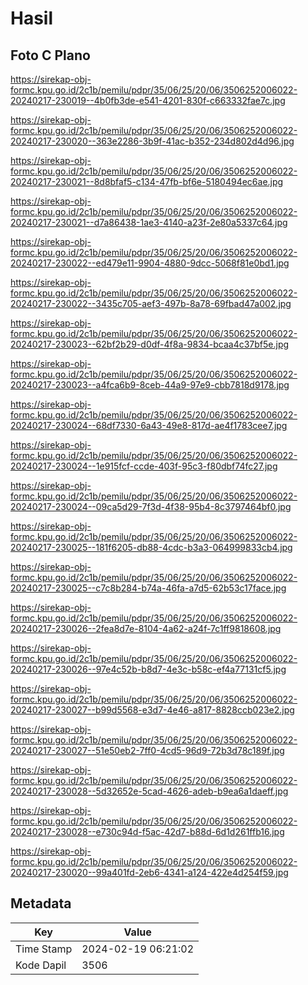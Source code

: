 # Hasil

## Foto C Plano

https://sirekap-obj-formc.kpu.go.id/2c1b/pemilu/pdpr/35/06/25/20/06/3506252006022-20240217-230019--4b0fb3de-e541-4201-830f-c663332fae7c.jpg

https://sirekap-obj-formc.kpu.go.id/2c1b/pemilu/pdpr/35/06/25/20/06/3506252006022-20240217-230020--363e2286-3b9f-41ac-b352-234d802d4d96.jpg

https://sirekap-obj-formc.kpu.go.id/2c1b/pemilu/pdpr/35/06/25/20/06/3506252006022-20240217-230021--8d8bfaf5-c134-47fb-bf6e-5180494ec6ae.jpg

https://sirekap-obj-formc.kpu.go.id/2c1b/pemilu/pdpr/35/06/25/20/06/3506252006022-20240217-230021--d7a86438-1ae3-4140-a23f-2e80a5337c64.jpg

https://sirekap-obj-formc.kpu.go.id/2c1b/pemilu/pdpr/35/06/25/20/06/3506252006022-20240217-230022--ed479e11-9904-4880-9dcc-5068f81e0bd1.jpg

https://sirekap-obj-formc.kpu.go.id/2c1b/pemilu/pdpr/35/06/25/20/06/3506252006022-20240217-230022--3435c705-aef3-497b-8a78-69fbad47a002.jpg

https://sirekap-obj-formc.kpu.go.id/2c1b/pemilu/pdpr/35/06/25/20/06/3506252006022-20240217-230023--62bf2b29-d0df-4f8a-9834-bcaa4c37bf5e.jpg

https://sirekap-obj-formc.kpu.go.id/2c1b/pemilu/pdpr/35/06/25/20/06/3506252006022-20240217-230023--a4fca6b9-8ceb-44a9-97e9-cbb7818d9178.jpg

https://sirekap-obj-formc.kpu.go.id/2c1b/pemilu/pdpr/35/06/25/20/06/3506252006022-20240217-230024--68df7330-6a43-49e8-817d-ae4f1783cee7.jpg

https://sirekap-obj-formc.kpu.go.id/2c1b/pemilu/pdpr/35/06/25/20/06/3506252006022-20240217-230024--1e915fcf-ccde-403f-95c3-f80dbf74fc27.jpg

https://sirekap-obj-formc.kpu.go.id/2c1b/pemilu/pdpr/35/06/25/20/06/3506252006022-20240217-230024--09ca5d29-7f3d-4f38-95b4-8c3797464bf0.jpg

https://sirekap-obj-formc.kpu.go.id/2c1b/pemilu/pdpr/35/06/25/20/06/3506252006022-20240217-230025--181f6205-db88-4cdc-b3a3-064999833cb4.jpg

https://sirekap-obj-formc.kpu.go.id/2c1b/pemilu/pdpr/35/06/25/20/06/3506252006022-20240217-230025--c7c8b284-b74a-46fa-a7d5-62b53c17face.jpg

https://sirekap-obj-formc.kpu.go.id/2c1b/pemilu/pdpr/35/06/25/20/06/3506252006022-20240217-230026--2fea8d7e-8104-4a62-a24f-7c1ff9818608.jpg

https://sirekap-obj-formc.kpu.go.id/2c1b/pemilu/pdpr/35/06/25/20/06/3506252006022-20240217-230026--97e4c52b-b8d7-4e3c-b58c-ef4a77131cf5.jpg

https://sirekap-obj-formc.kpu.go.id/2c1b/pemilu/pdpr/35/06/25/20/06/3506252006022-20240217-230027--b99d5568-e3d7-4e46-a817-8828ccb023e2.jpg

https://sirekap-obj-formc.kpu.go.id/2c1b/pemilu/pdpr/35/06/25/20/06/3506252006022-20240217-230027--51e50eb2-7ff0-4cd5-96d9-72b3d78c189f.jpg

https://sirekap-obj-formc.kpu.go.id/2c1b/pemilu/pdpr/35/06/25/20/06/3506252006022-20240217-230028--5d32652e-5cad-4626-adeb-b9ea6a1daeff.jpg

https://sirekap-obj-formc.kpu.go.id/2c1b/pemilu/pdpr/35/06/25/20/06/3506252006022-20240217-230028--e730c94d-f5ac-42d7-b88d-6d1d261ffb16.jpg

https://sirekap-obj-formc.kpu.go.id/2c1b/pemilu/pdpr/35/06/25/20/06/3506252006022-20240217-230020--99a401fd-2eb6-4341-a124-422e4d254f59.jpg


## Metadata

| Key        | Value               |
| ---------- | ------------------- |
| Time Stamp | 2024-02-19 06:21:02 |
| Kode Dapil | 3506                |



